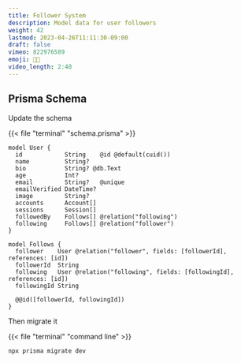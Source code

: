 ```yaml
---
title: Follower System
description: Model data for user followers
weight: 42
lastmod: 2023-04-26T11:11:30-09:00
draft: false
vimeo: 822976589
emoji: 🧑‍🚀
video_length: 2:40
---
```


## Prisma Schema

Update the schema

{{< file "terminal" "schema.prisma" >}}

```prisma
model User {
  id            String    @id @default(cuid())
  name          String?
  bio           String? @db.Text
  age           Int?
  email         String?   @unique
  emailVerified DateTime?
  image         String?
  accounts      Account[]
  sessions      Session[]
  followedBy    Follows[] @relation("following")
  following     Follows[] @relation("follower")
}

model Follows {
  follower    User @relation("follower", fields: [followerId], references: [id])
  followerId  String
  following   User @relation("following", fields: [followingId], references: [id])
  followingId String

  @@id([followerId, followingId])
}
```

Then migrate it

{{< file "terminal" "command line" >}}

```bash
npx prisma migrate dev
```
